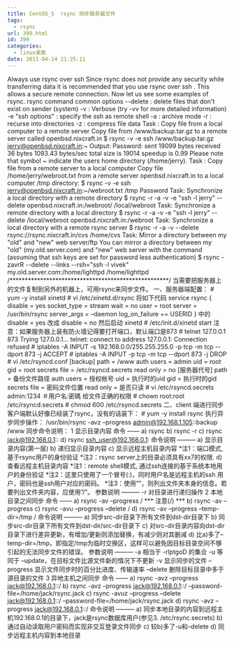 ```yaml
---
title: CentOS_5  rsync 同步服务器文件
tags:
  - rsync
url: 399.html
id: 399
categories:
  - linux桌面
date: 2011-04-14 21:25:11
---
```


Always use rsync over ssh Since rsync does not provide any security while transferring data it is recommended that you use rsync over ssh . This allows a secure remote connection. Now let us see some examples of rsync. rsync command common options --delete : delete files that don't exist on sender (system) -v : Verbose (try -vv for more detailed information) -e "ssh options" : specify the ssh as remote shell -a : archive mode -r : recurse into directories -z : compress file data Task : Copy file from a local computer to a remote server Copy file from /www/backup.tar.gz to a remote server called openbsd.nixcraft.in $ rsync -v -e ssh /www/backup.tar.gz jerry@openbsd.nixcraft.in:~ Output: Password: sent 19099 bytes received 36 bytes 1093.43 bytes/sec total size is 19014 speedup is 0.99 Please note that symbol ~ indicate the users home directory (/home/jerry). Task : Copy file from a remote server to a local computer Copy file /home/jerry/webroot.txt from a remote server openbsd.nixcraft.in to a local computer /tmp directory: $ rsync -v -e ssh jerry@openbsd.nixcraft.in:~/webroot.txt /tmp Password Task: Synchronize a local directory with a remote directory $ rsync -r -a -v -e "ssh -l jerry" --delete openbsd.nixcraft.in:/webroot/ /local/webroot Task: Synchronize a remote directory with a local directory $ rsync -r -a -v -e "ssh -l jerry" --delete /local/webroot openbsd.nixcraft.in:/webroot Task: Synchronize a local directory with a remote rsync server $ rsync -r -a -v --delete rsync://rsync.nixcraft.in/cvs /home/cvs Task: Mirror a directory between my "old" and "new" web server/ftp You can mirror a directory between my "old" (my.old.server.com) and "new" web server with the command (assuming that ssh keys are set for password less authentication) $ rsync -zavrR --delete --links --rsh="ssh -l vivek" my.old.server.com:/home/lighttpd /home/lighttpd /****************************************************/ 当需要把服务器上的文件复制到另外的机器上，可用rsync来同步文件。 一、服务器端配置： # yum -y install xinetd # vi /etc/xinetd.d/rsync 将如下代码 service rsync { disable = yes socket\_type = stream wait = no user = root server = /usr/bin/rsync server\_args = –daemon log\_on\_failure += USERID } 中的 disable = yes 改成 disable = no 然后启动 xinetd # /etc/init.d/xinetd start 注意：如果服务器上装有防火墙记得要打开端口，默认端口是873 # telnet 127.0.0.1 873 Trying 127.0.0.1... telnet: connect to address 127.0.0.1: Connection refused # iptables -A INPUT -s 192.168.0.0/255.255.255.0 -p tcp -m tcp --dport 873 -j ACCEPT # iptables -A INPUT -p tcp -m tcp --dport 873 -j DROP # vi /etc/rsyncd.conf \[backup\] path = /www auth users = admin uid = root gid = root secrets file = /etc/rsyncd.secrets read only = no \[服务器代号\] path = 备份文件路径 auth users = 授权帐号 uid = 执行时的uid gid = 执行时的gid secrets file = 密码文件位置 read only = 是否只读 # vi /etc/rsyncd.secrets admin:1234 ＃用户名:密碼 给文件正确的权限 # chown root:root /etc/rsyncd.secrets # chmod 600 /etc/rsyncd.secrets 二、client 端进行同步 客户端默认好像已经装了rsync，没有的话装下： # yum -y install rsync 执行异步同步操作： /usr/bin/rsync -avz –progress admin@192.168.1.105::backup /www 同步命令说明： 1 显示目录内容 命令 —— a) rsync b) rsync -r c) rsync jack@192.168.0.1:: d) rsync ssh_user@192.168.0.1: 命令说明 ——— a) 显示目录内容(第一层) b) 递归显示目录内容 c) 显示远程主机目录内容 *注1：端口模式, 基于rsync用户的身份验证 *注2：rsync server上的目录必须具有xx7的权限. d) 查看远程主机目录内容 *注1：remote shell模式, 通过ssh连接的基于系统本地用户的身份验证 *注2：这里只使用了一个冒号(:)，同时用户名是远程主机的ssh 用户，密码也是ssh用户对应的密码。 *注3：使用””，则列出文件夹本身的信息。若要列出文件夹内容，应使用”/”。 参数说明 ——— -r 对目录进行递归操作 2 本地目录之间同步 命令 —— a) rsync -av –progress / *** 注意(/) *** b) rsync -av –progress c) rsync -avu –progress –delete / d) rsync -av –progress –temp-dir=/tmp / 命令说明 ——— a) 同步src-dir目录下所有文件到dst-dir目录下 b) 同步src-dir目录下所有文件到dst-dir/src-dir目录下 c) 对src-dir目录内容向dst-dir目录下进行差异更新，有增加/更新则添加替换，有减少则对其删减 d) 比a)多了–temp-dir=/tmp，即指定/tmp为临时交换区，这样可以避免因目标目录空间不够引起的无法同步文件的错误。 参数说明 ——— -a 相当于 -rlptgoD 的集合 -u 等同于 –update，在目标文件比源文件新的情况下不更新 -v 显示同步的文件 –progress 显示文件同步时的百分比进度、传输速率 –delete 删除目标目录中多于源目录的文件 3 异地主机之间同步 命令 —— a) rsync -avz –progress jack@192.168.0.1::/ b) rsync -avz –progress jack@192.168.0.1::/ –password-file=/home/jack/rsync.jack c) rsync -avuz –progress –delete jack@192.168.0.1::/ –password-file=/home/jack/rsync.jack d) rsync -avz –progress jack@192.168.0.1::/ 命令说明 ——— a) 同步本地目录的内容到远程主机192.168.0.1的目录下，jack是rsync数据库用户(参见3. /etc/rsync.secrets) b) 通过自动读取用户密码而实现非交互登录文件同步 c) 较b)多了-u和–delete d) 同步远程主机内容到本地目录